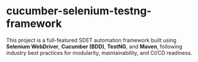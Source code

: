 # cucumber-selenium-testng-framework
This project is a full-featured SDET automation framework built using **Selenium WebDriver**, **Cucumber (BDD)**, **TestNG**, and **Maven**, following industry best practices for modularity, maintainability, and CI/CD readiness.
